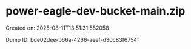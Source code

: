 # power-eagle-dev-bucket-main.zip

Created on: 2025-08-11T13:51:31.582058

Dump ID: bde02dee-b66a-4266-aeef-d30c83f6754f
